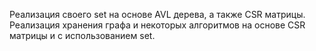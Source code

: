 Реализация своего set на основе AVL дерева, а также CSR матрицы. Реализация хранения графа и некоторых алгоритмов на основе CSR матрицы и с использованием set. 